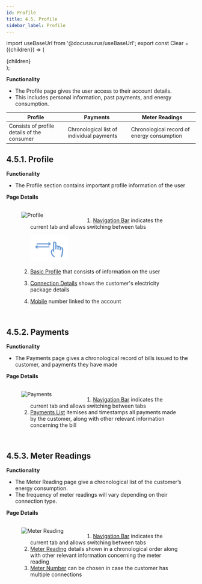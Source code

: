 ```yaml
---
id: Profile
title: 4.5. Profile
sidebar_label: Profile
---
```


import useBaseUrl from '@docusaurus/useBaseUrl';
export const Clear = ({children}) => (
  <div
    style={{ 
         display: 'table',
    }}>
    {children}
  </div>
);

**Functionality**
* The Profile page gives the user access to their account details.
* This includes personal information, past payments, and energy consumption.

| Profile| Payments| Meter Readings|
|---|---|---|
| Consists of profile details of the consumer| Chronological list of individual payments| Chronological record of energy consumption|


## 4.5.1. Profile
**Functionality**
* The Profile section contains important profile information of the user

**Page Details**

<figure><br clear="right"/>
<img align="left" src={useBaseUrl("img/scrnshts/4.5.1_Profile.png")} alt="Profile" width="45%"/>
<Clear>

1.  <u>Navigation Bar</u> indicates the current tab and allows switching between tabs

    ![Left Right Nav](/img/scrnshts/App_LeftRightNav.png)

2.  <u>Basic Profile</u> that consists of information on the user
3.  <u>Connection Details</u> shows the customer's electricity package details
4.  <u>Mobile</u> number linked to the account

</Clear>
<br clear="both"/></figure>


<!-- ![Profile](./assets/4.10_Profile.png) -->


## 4.5.2. Payments
**Functionality**
* The Payments page gives a chronological record of bills issued to the customer, and payments they have made

**Page Details**

<figure><br clear="right"/>
<img align="left" src={useBaseUrl("img/scrnshts/4.5.2_Payment.png")} alt="Payments" width="45%"/>
<Clear>

1.  <u>Navigation Bar</u> indicates the current tab and allows switching between tabs
2.  <u>Payments List</u> itemises and timestamps all payments made by the customer, along with other relevant information concerning the bill

</Clear>
<br clear="both"/></figure>


<!-- ![Payments](./assets/4.11_Payments.png) -->


## 4.5.3. Meter Readings
**Functionality**
* The Meter Reading page give a chronological list of the customer’s energy consumption.
* The frequency of meter readings will vary depending on their connection type.

**Page Details**

<figure><br clear="right"/>
<img align="left" src={useBaseUrl("img/scrnshts/4.5.3_MeterReading.png")} alt="Meter Reading" width="45%"/>
<Clear>

1.  <u>Navigation Bar</u> indicates the current tab and allows switching between tabs
2.  <u>Meter Reading</u> details shown in a chronological order along with other relevant information concerning the meter reading
3.  <u>Meter Number</u> can be chosen in case the customer has multiple connections

</Clear>
<br clear="both"/></figure>

<!-- ![Meter Reading](./assets/4.12_MeterReading.png) -->

